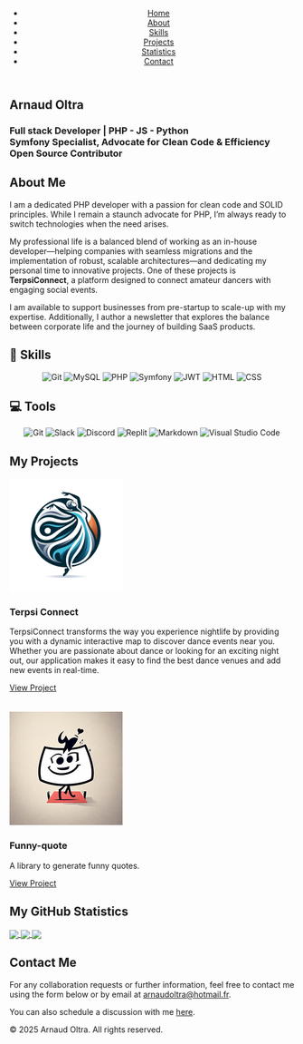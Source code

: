 <!DOCTYPE html>
<html lang="en">
<head>
  <meta charset="UTF-8">
  <meta name="viewport" content="width=device-width, initial-scale=1">
  <!-- Link to your custom stylesheet -->
  <link rel="stylesheet" href="styles.css">
  <!-- Optional: Link to Font Awesome for icons -->
  <link rel="stylesheet" href="https://cdnjs.cloudflare.com/ajax/libs/font-awesome/6.1.1/css/all.min.css">
</head>
<body>
  <!-- Main Navigation -->
  <header>
    <nav>
      <ul class="navbar">
        <li><a href="#home">Home</a></li>
        <li><a href="#about">About</a></li>
        <li><a href="#competences">Skills</a></li>
        <li><a href="#projets">Projects</a></li>
        <li><a href="#stats">Statistics</a></li>
        <li><a href="#contact">Contact</a></li>
      </ul>
    </nav>
  </header>
  
  <!-- Section Home -->
  <section id="home" class="section home">
    <div class="container">
      <h1>Arnaud Oltra</h1>
      <h3>
        Full stack Developer | PHP - JS - Python<br>
        Symfony Specialist, Advocate for Clean Code &amp; Efficiency<br>
        Open Source Contributor
      </h3>
    </div>
  </section>
  
  <!-- Section About Me -->
  <section id="about" class="section about">
    <div class="container">
      <h2>About Me</h2>
      <p>
        I am a dedicated PHP developer with a passion for clean code and SOLID principles. While I remain a staunch advocate for PHP, I’m always ready to switch technologies when the need arises.
      </p>
      <p>
        My professional life is a balanced blend of working as an in-house developer—helping companies with seamless migrations and the implementation of robust, scalable architectures—and dedicating my personal time to innovative projects. One of these projects is <strong>TerpsiConnect</strong>, a platform designed to connect amateur dancers with engaging social events.
      </p>
      <p>
        I am available to support businesses from pre-startup to scale-up with my expertise. Additionally, I author a newsletter that explores the balance between corporate life and the journey of building SaaS products.
      </p>
    </div>
  </section>
  
  <!-- Section Skills -->
  <section id="competences" class="section competences">
    <div class="container">
      <h1 align="left">💼 Skills</h1>
      <p align="center">
        <img src="https://img.shields.io/badge/GIT-E44C30?style=for-the-badge&logo=git&logoColor=white" alt="Git"/>
        <img src="https://img.shields.io/badge/MySQL-005C84?style=for-the-badge&logo=mysql&logoColor=white" alt="MySQL"/>
        <img src="https://img.shields.io/badge/PHP-777BB4?style=for-the-badge&logo=php&logoColor=white" alt="PHP"/> 
        <img src="https://img.shields.io/badge/connect-%2300843e.svg?style=for-the-badge&logo=symfony&logoColor=white" alt="Symfony"/> 
        <img src="https://img.shields.io/badge/json%20web%20tokens-323330?style=for-the-badge&logo=json-web-tokens&logoColor=pink" alt="JWT"/> 
        <img src="https://img.shields.io/badge/HTML5-E34F26?style=for-the-badge&logo=html5&logoColor=white" alt="HTML"/>
        <img src="https://img.shields.io/badge/CSS3-1572B6?style=for-the-badge&logo=css3&logoColor=white" alt="CSS"/>
      </p>
      <h1 align="left">💻 Tools</h1>
      <p align="center">
        <img src="https://img.shields.io/badge/GIT-E44C30?style=for-the-badge&logo=git&logoColor=white" alt="Git"/>
        <img src="https://img.shields.io/badge/Slack-4A154B?style=for-the-badge&logo=slack&logoColor=white" alt="Slack"/>
        <img src="https://img.shields.io/badge/Discord-7289DA?style=for-the-badge&logo=discord&logoColor=white" alt="Discord"/>   
        <img src="https://img.shields.io/badge/replit-667881?style=for-the-badge&logo=replit&logoColor=white" alt="Replit"/>
        <img src="https://img.shields.io/badge/Markdown-000000?style=for-the-badge&logo=markdown&logoColor=white" alt="Markdown"/>
        <img src="https://img.shields.io/badge/Visual_Studio_Code-0078D4?style=for-the-badge&logo=visual%20studio%20code&logoColor=white" alt="Visual Studio Code"/>
      </p>
    </div>
  </section>
  
  <!-- Section Projects -->
  <section id="projets" class="section projets">
    <div class="container">
      <h2>My Projects</h2>
      <div class="projects-grid">
        <div class="project">
          <img src="projet1.png" alt="terpsiConnect_logo">
          <h3>Terpsi Connect</h3>
          <p>TerpsiConnect transforms the way you experience nightlife by providing you with a dynamic interactive map to discover dance events near you. Whether you are passionate about dance or looking for an exciting night out, our application makes it easy to find the best dance venues and add new events in real-time.</p>
          <a href="https://terpsiconnect.com/" target="_blank">View Project</a>
          <br><br><br>
        </div>
        <div class="project">
          <img src="projet2.jpg" alt="funnyQuote_logo">
          <h3>Funny-quote</h3>
          <p>A library to generate funny quotes.</p>
          <a href="https://packagist.org/packages/ol.arno/funny-quote-lib" target="_blank">View Project</a>
        </div>
        <!-- Add other projects if necessary -->
      </div>
    </div>
  </section>
  
  <!-- Section GitHub Statistics -->
  <section id="stats" class="section stats">
    <div class="container">
      <h2>My GitHub Statistics</h2>
      <div class="github-stats">
        <a href="https://github-readme-stats.vercel.app/api?username=olarno&show_icons=true&theme=darcula">
          <img height="200" align="center" src="https://github-readme-stats.vercel.app/api?username=olarno&show_icons=true&theme=darcula&card_width=320" />
        </a>
        <a href="https://github-readme-stats.vercel.app/api/top-langs/?username=olarno&layout=compact&theme=darcula">
          <img height="200" align="center" src="https://github-readme-stats.vercel.app/api/top-langs/?username=olarno&layout=compact&theme=darcula&card_width=320" />
        </a>
        <a href="https://github-readme-stats.vercel.app/api/wakatime?username=olarno&layout=compact">
          <img height="200" align="center" src="https://github-readme-stats.vercel.app/api/wakatime?username=olarno&layout=compact&theme=darcula&card_width=320" />
        </a>
      </div>
    </div>
  </section>
  
  <!-- Section Contact -->
  <section id="contact" class="section contact">
    <div class="container">
      <h2>Contact Me</h2>
      <p>For any collaboration requests or further information, feel free to contact me using the form below or by email at <a href="mailto:arnaudoltra@hotmail.fr">arnaudoltra@hotmail.fr</a>.</p>
      <p>You can also schedule a discussion with me <a href="https://calendly.com/olarno/let-s-discuss-your-project?month=2025-02">here</a>.</p>
    </div>
  </section>
  
  <!-- Footer -->
  <footer>
    <div class="container">
      <p>&copy; 2025 Arnaud Oltra. All rights reserved.</p>
      <div class="social-links">
        <a href="https://github.com/olarno" target="_blank"><i class="fab fa-github"></i></a>
        <a href="https://www.linkedin.com/in/arnaud-oltra/" target="_blank"><i class="fab fa-linkedin"></i></a>
        <!-- Add other social links if needed -->
      </div>
    </div>
  </footer>
</body>
</html>
